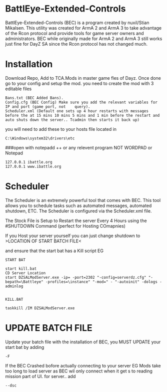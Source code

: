 # BattlEye-Extended-Controls

BattlEye-Extended-Controls (BEC) is a program created by nuxil/Stian Mikalsen. This utility was
created for ArmA 2 and ArmA 3 to take advantage of the Rcon protocol and provide tools for game
server owners and administrators. BEC while originally made for ArmA 2 and ArmA 3 still works just
fine for DayZ SA since the Rcon protocol has not changed much.

# Installation

Download Repo, Add to TCA.Mods in master game fles of Dayz. 
Once done go to your config and setup the mod. you need to create the mod with 3 editable files

```
Bans.txt (BEC Added Bans).
Config.cfg (BEC Config) Make sure you add the relevant variables for IP and port (game port, not    query).
Scheduler.xml (Default one sets up 4 hour restarts with messages  before the at 15 mins 10 mins 5 mins and 1 min before the restart and auto shuts down the server.. Tcadmin then starts it back up)
```

you will need to add these to your hosts file located in 

```
C:\Windows\system32\drivers\etc 
```
###open with notepadd ++ or any relevent program NOT WORDPAD or Notepad 

```
127.0.0.1 ibattle.org
127.0.0.1 www.ibattle.org
```

# Scheduler

The Scheduler is an extremely powerful tool that comes with BEC. This tool allows you to schedule
tasks such as automated messages, automated shutdown, ETC. The Scheduler is configured via the
Scheduler.xml file.

The Stock File is Setup to Restart the server Every 4 Hours using the #SHUTDOWN Command (perfect for Hosting COmapnies)

If you Host your server yourself you can just change shutdown to >LOCATION OF START BATCH FILE<

and ensure that the start bat has a Kill script EG 

```
START BAT

start kill.bat
CD Server Location 
start DZSALModServer.exe -ip= -port=2302 "-config=serverdz.cfg" "-bepath=\Battleye" -profiles=\instance" "-mod=" - "-autoinit" -dologs -adminlog


KILL.BAT

taskkill /IM DZSALModServer.exe

```


# UPDATE BATCH FILE

Update your batch file with the installation of BEC, you MUST UPDATE your start bat by adding 
```
-F
```

If the BEC Crashed bofore actually connecting to your server EG Mods take too long to load server as BEC wil only connect when it get s to reading mission part of UI. for server.. add 

```
--dsc
```

